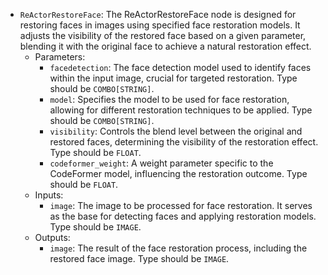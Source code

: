 - `ReActorRestoreFace`: The ReActorRestoreFace node is designed for restoring faces in images using specified face restoration models. It adjusts the visibility of the restored face based on a given parameter, blending it with the original face to achieve a natural restoration effect.
    - Parameters:
        - `facedetection`: The face detection model used to identify faces within the input image, crucial for targeted restoration. Type should be `COMBO[STRING]`.
        - `model`: Specifies the model to be used for face restoration, allowing for different restoration techniques to be applied. Type should be `COMBO[STRING]`.
        - `visibility`: Controls the blend level between the original and restored faces, determining the visibility of the restoration effect. Type should be `FLOAT`.
        - `codeformer_weight`: A weight parameter specific to the CodeFormer model, influencing the restoration outcome. Type should be `FLOAT`.
    - Inputs:
        - `image`: The image to be processed for face restoration. It serves as the base for detecting faces and applying restoration models. Type should be `IMAGE`.
    - Outputs:
        - `image`: The result of the face restoration process, including the restored face image. Type should be `IMAGE`.
